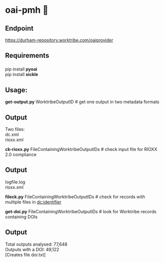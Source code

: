 # oai-pmh 🐄

## Endpoint
https://durham-repository.worktribe.com/oaiprovider

## Requirements

###
pip install **pyoai**  
pip install **sickle**

## Usage:
**get-output.py** WorktribeOutputID  # get one output in two metadata formats

## Output
Two files:  
dc.xml  
rioxx.xml

**ck-rioxx.py** FileContainingWorktribeOutputIDs  # check input file for RIOXX 2.0 compliance

## Output
logfile.log  
rioxx.xml

**fileck.py** FileContainingWorktribeOutputIDs  # check for records with multiple files in <dc:identifier>

**get-doi.py** FileContainingWorktribeOutputIDs  # look for Worktribe records containing DOIs

## Output
Total outputs analysed:  77,648  
Outputs with a DOI:  49,122   
[Creates file doi.txt]
